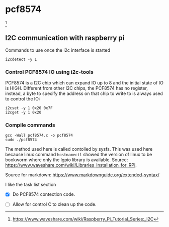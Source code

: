 # pcf8574
[^1]
[^1]: https://www.waveshare.com/wiki/Raspberry_Pi_Tutorial_Series:_I2C
## I2C communication with raspberry pi

Commands to use once the i2c interface is started<br>
```
i2cdetect -y 1
```

### Control PCF8574 IO using i2c-tools
PCF8574 is a I2C chip which can expand IO up to 8 and the initial state of IO is HIGH. Different from other I2C chips, the PCF8574 has no register, instead, a byte to specify the address on that chip to write to is always used to control the IO:<br>
```
i2cset -y 1 0x20 0x7F
i2cget -y 1 0x20
```

### Compile commands
```
gcc -Wall pcf8574.c -o pcf8574
sudo ./pcf8574
```

The method used here is called contolled by sysfs.  This was used here because linux command ```hostnamectl``` showed the version of linux to be bookworm where only the lgpio library is available.  Source: https://www.waveshare.com/wiki/Libraries_Installation_for_RPi. 










Source for markdown:
https://www.markdownguide.org/extended-syntax/

I like the task list section<br>
- [x] Do PCF8574 contection code.
- [ ] Allow for control C to clean up the code.

